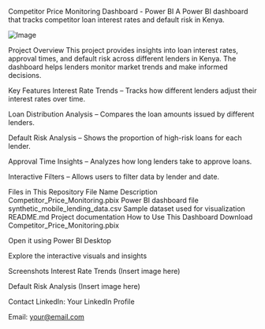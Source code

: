 
Competitor Price Monitoring Dashboard - Power BI
A Power BI dashboard that tracks competitor loan interest rates and default risk in Kenya.

![Image](https://github.com/user-attachments/assets/431344ca-e7d8-4ee9-ba08-5432a08e05c0)

Project Overview
This project provides insights into loan interest rates, approval times, and default risk across different lenders in Kenya. The dashboard helps lenders monitor market trends and make informed decisions.

Key Features
Interest Rate Trends – Tracks how different lenders adjust their interest rates over time.

Loan Distribution Analysis – Compares the loan amounts issued by different lenders.

Default Risk Analysis – Shows the proportion of high-risk loans for each lender.

Approval Time Insights – Analyzes how long lenders take to approve loans.

Interactive Filters – Allows users to filter data by lender and date.

Files in This Repository
File Name	Description
Competitor_Price_Monitoring.pbix	Power BI dashboard file
synthetic_mobile_lending_data.csv	Sample dataset used for visualization
README.md	Project documentation
How to Use This Dashboard
Download Competitor_Price_Monitoring.pbix

Open it using Power BI Desktop

Explore the interactive visuals and insights

Screenshots
Interest Rate Trends
(Insert image here)

Default Risk Analysis
(Insert image here)

Contact
LinkedIn: Your LinkedIn Profile

Email: your@email.com

